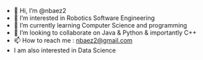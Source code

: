 - 👋 Hi, I’m @nbaez2
- 👀 I’m interested in Robotics Software Engineering
- 🌱 I’m currently learning Computer Science and programming
- 💞️ I’m looking to collaborate on Java & Python & importantly C++
- 📫 How to reach me : nbaez2@gmail.com
- I am also interested in Data Science

<!---
nbaez2/nbaez2 is a ✨ special ✨ repository because its `README.md` (this file) appears on your GitHub profile.
You can click the Preview link to take a look at your changes.
--->
